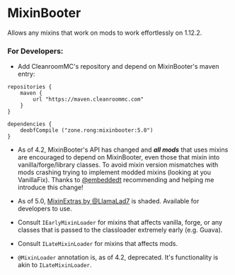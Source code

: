# MixinBooter
Allows any mixins that work on mods to work effortlessly on 1.12.2.

### For Developers:

- Add CleanroomMC's repository and depend on MixinBooter's maven entry:

```
repositories {
    maven {
        url "https://maven.cleanroommc.com"
    }
}

dependencies {
    deobfCompile ("zone.rong:mixinbooter:5.0")
}
```

- As of 4.2, MixinBooter's API has changed and ***all mods*** that uses mixins are encouraged to depend on MixinBooter, even those that mixin into vanilla/forge/library classes. To avoid mixin version mismatches with mods crashing trying to implement modded mixins (looking at you VanillaFix). Thanks to [@embeddedt](https://github.com/embeddedt) recommending and helping me introduce this change!

- As of 5.0, [MixinExtras by @LlamaLad7](https://github.com/LlamaLad7/MixinExtras) is shaded. Available for developers to use.


- Consult `IEarlyMixinLoader` for mixins that affects vanilla, forge, or any classes that is passed to the classloader extremely early (e.g. Guava).
- Consult `ILateMixinLoader` for mixins that affects mods.
- `@MixinLoader` annotation is, as of 4.2, deprecated. It's functionality is akin to `ILateMixinLoader`.
